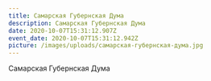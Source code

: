 ```yaml
---
title: Самарская Губернская Дума
description: Самарская Губернская Дума
date: 2020-10-07T15:31:12.907Z
event_date: 2020-10-07T15:31:12.942Z
picture: /images/uploads/самарская-губернская-дума.jpg
---
```

Самарская Губернская Дума